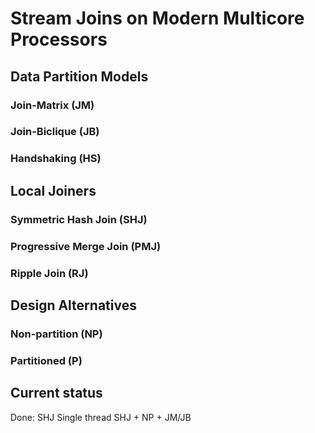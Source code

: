 # Stream Joins on Modern Multicore Processors

## Data Partition Models

### Join-Matrix (JM)

### Join-Biclique (JB)

### Handshaking (HS)

## Local Joiners

### Symmetric Hash Join (SHJ)

### Progressive Merge Join (PMJ)

### Ripple Join (RJ)

## Design Alternatives

### Non-partition (NP)

### Partitioned (P) 

## Current status

Done:
  SHJ Single thread
  SHJ + NP + JM/JB
